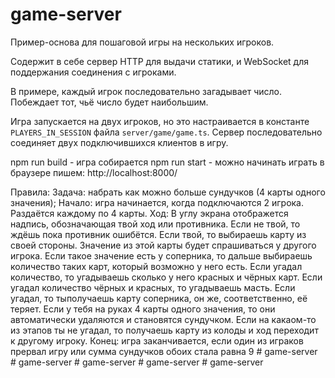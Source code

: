 # game-server

Пример-основа для пошаговой игры на нескольких игроков.

Содержит в себе сервер HTTP для выдачи статики, и WebSocket для поддержания соединения с игроками.

В примере, каждый игрок последовательно загадывает число. Побеждает тот, чьё число будет наибольшим.

Игра запускается на двух игроков, но это настраивается в константе `PLAYERS_IN_SESSION` файла `server/game/game.ts`. Сервер последовательно соединяет двух подключившихся клиентов в игру.


npm run build - игра собирается
npm run start - можно начинать играть 
в браузере пишем: http://localhost:8000/

Правила: 
    Задача: набрать как можно больше сундучков (4 карты одного значения);
    Начало: игра начинается, когда подключаются 2 игрока. Раздаётся каждому по 4 карты.
    Ход: В углу экрана отображется надпись, обозначающая твой ход или противника.
        Если не твой, то ждёшь пока противник ошибётся.
        Если твой, то выбираешь карту из своей стороны. Значение из этой карты будет спрашиваться у другого игрока.
        Если такое значение есть у соперника, то дальше выбираешь количество таких карт, который возможно у него есть.
        Если угадал количество, то угадываешь сколько у него красных и чёрных карт.
        Если угадал количество чёрных и красных, то угадываешь масть.
        Если угадал, то тыполучаешь карту соперника, он же, соответственно, её теряет.
        Если у тебя на руках 4 карты одного значения, то они автоматически удаляются и становятся сундучком.
        Если на какаом-то из этапов ты не угадал, то получаешь карту из колоды и ход переходит к другому игроку.
    Конец: игра заканчивается, если один из играков прервал игру или сумма сундучков обоих стала равна 9
#   g a m e - s e r v e r  
 #   g a m e - s e r v e r  
 #   g a m e - s e r v e r  
 #   g a m e - s e r v e r  
 #   g a m e - s e r v e r  
 